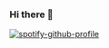 ### Hi there 👋

[![spotify-github-profile](https://spotify-github-profile.vercel.app/api/view?uid=12178125626&cover_image=true&theme=default&bar_color=53b14f&bar_color_cover=true)](https://spotify-github-profile.vercel.app/api/view?uid=12178125626&redirect=true)

<!--
**patrixrs/patrixrs** is a ✨ _special_ ✨ repository because its `README.md` (this file) appears on your GitHub profile.

Here are some ideas to get you started:

- 🔭 I’m currently working on ...
- 🌱 I’m currently learning ...
- 👯 I’m looking to collaborate on ...
- 🤔 I’m looking for help with ...
- 💬 Ask me about ...
- 📫 How to reach me: ...
- 😄 Pronouns: ...
- ⚡ Fun fact: ...
-->
